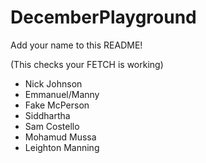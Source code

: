 # DecemberPlayground

Add your name to this README!

(This checks your FETCH is working)

- Nick Johnson
- Emmanuel/Manny
- Fake McPerson
- Siddhartha
- Sam Costello
- Mohamud Mussa
- Leighton Manning
